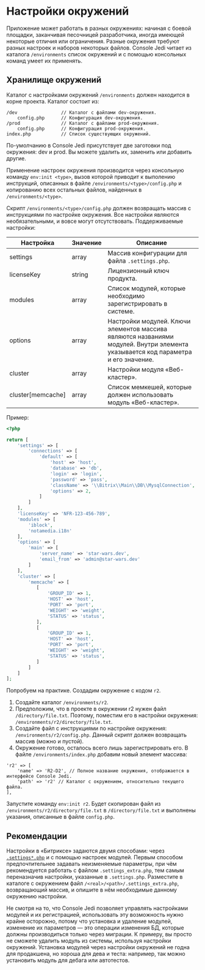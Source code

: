 # Настройки окружений

Приложение может работать в разных окружениях: начиная с боевой площадки, заканчивая песочницей разработчика, иногда 
имеющей некоторые отличия или ограничения. Разные окружения требуют разных настроек и наборов некоторых файлов. Console Jedi 
читает из каталога `/environments` список окружений и с помощью консольных команд умеет их применять.

## Хранилище окружений

Каталог с настройками окружений `/environments` должен находится в корне проекта. Каталог состоит из:

```
/dev                // Каталог с файлами dev-окружения.
    config.php      // Конфигурация dev-окружения.
/prod               // Каталог с файлами prod-окружения.
    config.php      // Конфигурация prod-окружения.
index.php           // Список существующих окружений.
```

По-умолчанию в Console Jedi присутствует две заготовки под окружения: dev и prod. Вы можете удалить их, заменить или 
добавить другие.

Применение настроек окружения производится через консольную команду `env:init <type>`, вызов которой приводит к выполению 
инструкций, описанных в файле `/environments/<type>/config.php` и копированию всех остальных файлов, найденных в 
`/environments/<type>`.

Скрипт `/environments/<type>/config.php` должен возвращать массив с инструкциями по настройке окружения. Все настройки 
являются необязательными, и вовсе могут отсутствовать. Поддерживаемые настройки: 

Настройка | Значение | Описание
--- | --- | ---
settings | array | Массив конфигурации для файла `.settings.php`.
licenseKey | string | Лицензионный ключ продукта.
modules | array | Список модулей, которые необходимо зарегистрировать в системе.
options | array | Настройки модулей. Ключи элементов массива являются названиями модулей. Внутри элемента указывается код параметра и его значение.
cluster | array | Настройки модуля «Веб-кластер».
cluster[memcache] | array | Список мемкешей, которые должен использовать модуль «Веб-кластер».


Пример:
```php
<?php

return [
    'settings' => [
        'connections' => [
            'default' => [
                'host' => 'host',
                'database' => 'db',
                'login' => 'login',
                'password' => 'pass',
                'className' => '\\Bitrix\\Main\\DB\\MysqlConnection',
                'options' => 2,
            ]
        ]
    ],
    'licenseKey' => 'NFR-123-456-789',
    'modules' => [
        'iblock',
        'notamedia.i18n'
    ],
    'options' => [
        'main' => [
            'server_name' => 'star-wars.dev',
            'email_from' => 'admin@star-wars.dev'
        ]
    ],
    'cluster' => [
        'memcache' => [
           [
               'GROUP_ID' => 1,
               'HOST' => 'host',
               'PORT' => 'port',
               'WEIGHT' => 'weight',
               'STATUS' => 'status',
           ],
           [
               'GROUP_ID' => 1,
               'HOST' => 'host',
               'PORT' => 'port',
               'WEIGHT' => 'weight',
               'STATUS' => 'status',
           ]
        ]
    ]
];
```

Попробуем на практике. Создадим окружение с кодом `r2`.

1. Создайте каталог `/environments/r2`.
1. Предположим, что в проекте в окружении r2 нужен файл `/directory/file.txt`. Поэтому, поместим его в настройки 
окружения: `/environments/r2/directory/file.txt`.
1. Создайте файл с инструкциями по настройке окружения: `/environments/r2/config.php`. Данный скрипт должен 
возвращать массив (можно и пустой).
1. Окружение готово, осталось всего лишь зарегистрировать его. В файле `/environments/index.php` добавим новый элемент 
массива:

```
'r2' => [
    'name' => 'R2-D2', // Полное название окружения, отображается в интерфейсе Console Jedi.
    'path' => 'r2' // Каталог с окружением, относительно текущего файла.
],
```

Запустите команду `env:init r2`. Будет скопирован файл из `/environments/r2/directory/file.txt` в `/directory/file.txt` и 
выполнены указания, описанные в файле `config.php`.

## Рекомендации

Настройки в «Битриксе» задаются двумя способами: через [`.settings*.php`](https://dev.1c-bitrix.ru/learning/course/?COURSE_ID=43&LESSON_ID=2795) 
и с помощью настроек модулей. Первым способом предпочтительнее задавать неизменяемые параметры, при чём рекомендуется 
работать с файлом `.settings_extra.php`, тем самым переназначив настройки, указанные в `.settings.php`. Разместите в 
каталоге с окружением файл `/<real>/<path>/.settings_extra.php`, возвращающий массив, и опишите в нём необходимые 
данному окружению настройки.

Не смотря на то, что Console Jedi позволяет управлять настройками модулей и их регистрацией, использовать эту возможность 
нужно крайне осторожно, потому что установка и удаление модулей, изменение их параметров — это операции изменения БД, 
которые должны производиться только через миграции. К примеру, вы просто не сможете удалить модуль из системы, используя 
настройки окружений. Установка модулей через настройки окружений не годна для продакшена, но хороша для дева и теста: 
например, так можно установить модуль для дебага или автотестов.